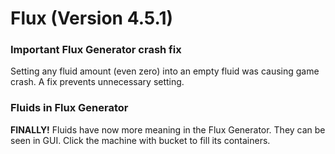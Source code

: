 # Flux (Version 4.5.1)

### Important Flux Generator crash fix
Setting any fluid amount (even zero) into an empty fluid was causing game crash.
A fix prevents unnecessary setting.

### Fluids in Flux Generator
**FINALLY!** Fluids have now more meaning in the Flux Generator.
They can be seen in GUI. Click the machine with bucket to fill its containers.
